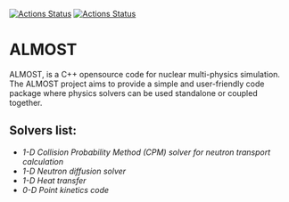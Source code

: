 [![Actions Status](https://github.com/FrancisKhan/ALMOST/workflows/CI-Linux/badge.svg)](https://github.com/FrancisKhan/ALMOST/actions)
[![Actions Status](https://github.com/FrancisKhan/ALMOST/workflows/CI-Cross-Compilation/badge.svg)](https://github.com/FrancisKhan/ALMOST/actions)

# ALMOST

ALMOST, is a C++ opensource code for nuclear multi-physics simulation. The ALMOST project aims to provide a simple and user-friendly code package where physics solvers can be used standalone or coupled together.

## Solvers list:
* *1-D Collision Probability Method (CPM) solver for neutron transport calculation*
* *1-D Neutron diffusion solver*
* *1-D Heat transfer*
* *0-D Point kinetics code*

